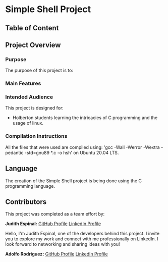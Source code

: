 # Simple Shell Project

## Table of Content


## Project Overview

### Purpose
The purpose of this project is to:

### Main Features

### Intended Audience
This project is designed for:
* Holberton students learning the intricacies of C programming and the usage of linux.

### Compilation Instructions
All the files that were used are compiled using:
'gcc -Wall -Werror -Wextra -pedantic -std=gnu89 *.c -o hsh' on Ubuntu 20.04 LTS.

## Language
The creation of the Simple Shell project is being done using the C programming language.

## Contributors
This project was completed as a team effort by:

**Judith Espinal:** [GitHub Profile](https://github.com/judiihh)
[LinkedIn Profile](https://www.linkedin.com/in/judithespinal12)

Hello, I'm Judith Espinal, one of the developers behind this project. I invite you to explore my work and connect with me professionally on LinkedIn. I look forward to networking and sharing ideas with you!

**Adolfo Rodriguez:** [GitHub Profile](https://github.com/Adolfo2231)
[LinkedIn Profile](https://www.linkedin.com/in/adolfo-rodr%C3%ADguez-06393b339/)
